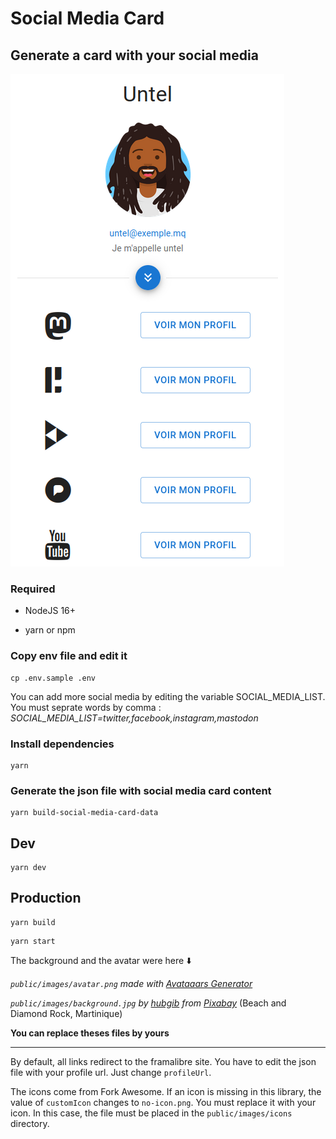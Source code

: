 # Social Media Card

## Generate a card with your social media

![Social Media Card](./public/images/social-media-card-capture.png)

### Required

- NodeJS 16+

- yarn or npm

### Copy env file and edit it

```
cp .env.sample .env
```

You can add more social media by editing the variable SOCIAL_MEDIA_LIST.
You must seprate words by comma : *SOCIAL_MEDIA_LIST=twitter,facebook,instagram,mastodon*

### Install dependencies
```
yarn
```

### Generate the json file with social media card content
```
yarn build-social-media-card-data
```

## Dev

```
yarn dev
```

## Production
```
yarn build
```
```
yarn start
```

The background and the avatar were here ⬇️

*`public/images/avatar.png` made with [Avataaars Generator](https://getavataaars.com/)*

*`public/images/background.jpg` by [hubgib](https://pixabay.com/fr/users/hubgib-511643/) from [Pixabay](https://pixabay.com/images/id-490843/)* (Beach and Diamond Rock, Martinique)

**You can replace theses files by yours**

___

By default, all links redirect to the framalibre site. You have to edit the json file with your profile url. Just change `profileUrl`.

The icons come from Fork Awesome. If an icon is missing in this library, the value of `customIcon` changes to `no-icon.png`. You must replace it with your icon. In this case, the file must be placed in the `public/images/icons` directory.
